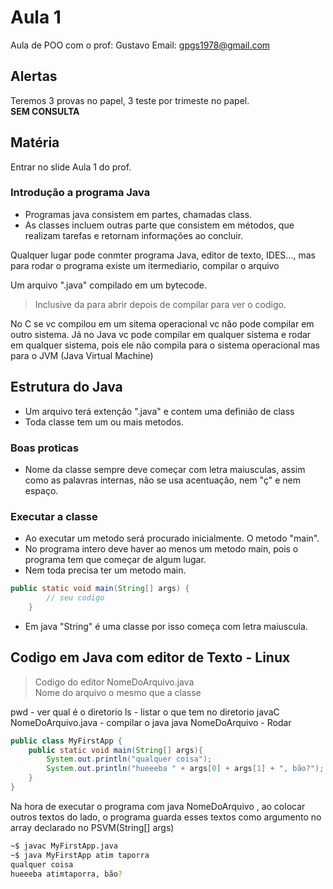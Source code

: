 # Aula 1

Aula de POO com o prof: Gustavo
Email: gpgs1978@gmail.com

## Alertas
Teremos 3 provas no papel, 3 teste por trimeste no papel. </br>
**SEM CONSULTA**

## Matéria

Entrar no slide Aula 1 do prof.

### Introdução a programa Java
- Programas java consistem em partes, chamadas class.
- As classes incluem outras parte que consistem em métodos, que realizam tarefas e retornam informações ao concluir.

Qualquer lugar pode conmter programa Java, editor de texto, IDES..., mas para rodar o programa existe um itermediario, compilar o arquivo 


Um arquivo ".java" compilado em um bytecode.
> Inclusive da para abrir depois de compilar para ver o codigo.

No C se vc compilou em um sitema operacional vc não pode compilar em outro sistema. Já no Java vc pode compilar em qualquer sistema e rodar em qualquer sistema, pois ele não compila para o sistema operacional mas para o JVM (Java Virtual Machine)

## Estrutura do Java

- Um arquivo terá extenção ".java" e contem uma definião de class 
- Toda classe tem um ou mais metodos.


### Boas proticas
- Nome da classe sempre deve começar com letra maiusculas, assim como as palavras internas, não se usa acentuação, nem "ç" e nem espaço.

### Executar a classe
- Ao executar um metodo será procurado inicialmente. O metodo "main".
- No programa intero deve haver ao menos um metodo main, pois o programa tem que começar de algum lugar.
- Nem toda precisa ter um metodo main.

```java
public static void main(String[] args) {
		// seu codigo
	}
```
- Em java "String" é uma classe por isso começa com letra maiuscula.

## Codigo em Java com editor de Texto - Linux

> Codigo do editor NomeDoArquivo.java  
> Nome do arquivo o mesmo que a classe

pwd - ver qual é o diretorio
ls - listar o que tem no diretorio
javaC NomeDoArquivo.java - compilar o java
java NomeDoArquivo - Rodar

```java
public class MyFirstApp {
	public static void main(String[] args){
		System.out.println("qualquer coisa");
		System.out.println("hueeeba " + args[0] + args[1] + ", bão?");
	}
}
```
Na hora de executar o programa com java NomeDoArquivo , ao colocar outros textos do lado, o programa guarda esses textos como argumento no array declarado no PSVM(String[] args)

```bash
~$ javac MyFirstApp.java
~$ java MyFirstApp atim taporra
qualquer coisa
hueeeba atimtaporra, bão?

```
